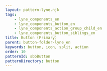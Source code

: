 ```yaml
---
layout: pattern-lyne.njk
tags: 
    - lyne_components_en
    - lyne_components_button_en
    - lyne_components_action_group_child_en
    - lyne_components_button_siblings_en
title: Button (Primary)
parent: button-folder-lyne_en
keywords: button, icon, split, action
order: 10
patternId: sbbButton
patternDirectory: button
---
```

